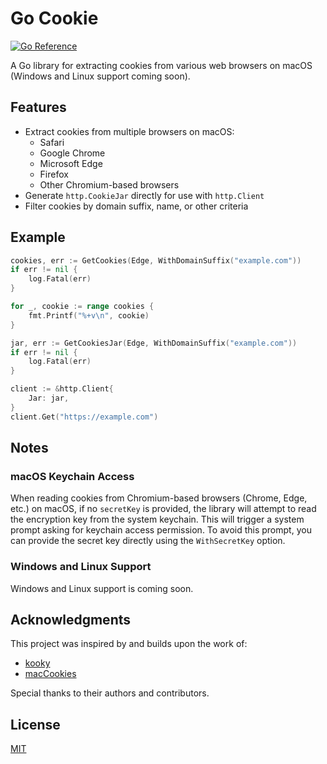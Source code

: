 # Go Cookie

[![Go Reference](https://pkg.go.dev/badge/github.com/reveever/gocookie.svg)](https://pkg.go.dev/github.com/reveever/gocookie)

A Go library for extracting cookies from various web browsers on macOS (Windows and Linux support coming soon).

## Features

* Extract cookies from multiple browsers on macOS:
  - Safari
  - Google Chrome
  - Microsoft Edge
  - Firefox
  - Other Chromium-based browsers
* Generate `http.CookieJar` directly for use with `http.Client`
* Filter cookies by domain suffix, name, or other criteria

## Example

```go
cookies, err := GetCookies(Edge, WithDomainSuffix("example.com"))
if err != nil {
    log.Fatal(err)
}

for _, cookie := range cookies {
    fmt.Printf("%+v\n", cookie)
}
```

```go
jar, err := GetCookiesJar(Edge, WithDomainSuffix("example.com"))
if err != nil {
    log.Fatal(err)
}

client := &http.Client{
    Jar: jar,
}
client.Get("https://example.com")
```

## Notes

### macOS Keychain Access

When reading cookies from Chromium-based browsers (Chrome, Edge, etc.) on macOS, if no `secretKey` is provided, the library will attempt to read the encryption key from the system keychain. This will trigger a system prompt asking for keychain access permission. To avoid this prompt, you can provide the secret key directly using the `WithSecretKey` option.

### Windows and Linux Support

Windows and Linux support is coming soon.

## Acknowledgments

This project was inspired by and builds upon the work of:

- [kooky](https://github.com/browserutils/kooky)
- [macCookies](https://github.com/kawakatz/macCookies)

Special thanks to their authors and contributors.

## License

[MIT](LICENSE)
